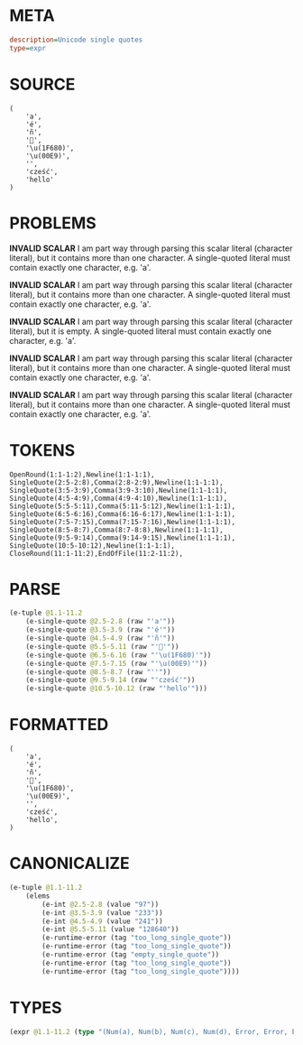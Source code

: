 # META
~~~ini
description=Unicode single quotes
type=expr
~~~
# SOURCE
~~~roc
(
    'a',
    'é',
    'ñ',
    '🚀',
    '\u(1F680)',
    '\u(00E9)',
    '',
    'cześć',
    'hello'
)
~~~
# PROBLEMS
**INVALID SCALAR**
I am part way through parsing this scalar literal (character literal), but it contains more than one character.
A single-quoted literal must contain exactly one character, e.g. 'a'.

**INVALID SCALAR**
I am part way through parsing this scalar literal (character literal), but it contains more than one character.
A single-quoted literal must contain exactly one character, e.g. 'a'.

**INVALID SCALAR**
I am part way through parsing this scalar literal (character literal), but it is empty.
A single-quoted literal must contain exactly one character, e.g. 'a'.

**INVALID SCALAR**
I am part way through parsing this scalar literal (character literal), but it contains more than one character.
A single-quoted literal must contain exactly one character, e.g. 'a'.

**INVALID SCALAR**
I am part way through parsing this scalar literal (character literal), but it contains more than one character.
A single-quoted literal must contain exactly one character, e.g. 'a'.

# TOKENS
~~~zig
OpenRound(1:1-1:2),Newline(1:1-1:1),
SingleQuote(2:5-2:8),Comma(2:8-2:9),Newline(1:1-1:1),
SingleQuote(3:5-3:9),Comma(3:9-3:10),Newline(1:1-1:1),
SingleQuote(4:5-4:9),Comma(4:9-4:10),Newline(1:1-1:1),
SingleQuote(5:5-5:11),Comma(5:11-5:12),Newline(1:1-1:1),
SingleQuote(6:5-6:16),Comma(6:16-6:17),Newline(1:1-1:1),
SingleQuote(7:5-7:15),Comma(7:15-7:16),Newline(1:1-1:1),
SingleQuote(8:5-8:7),Comma(8:7-8:8),Newline(1:1-1:1),
SingleQuote(9:5-9:14),Comma(9:14-9:15),Newline(1:1-1:1),
SingleQuote(10:5-10:12),Newline(1:1-1:1),
CloseRound(11:1-11:2),EndOfFile(11:2-11:2),
~~~
# PARSE
~~~clojure
(e-tuple @1.1-11.2
	(e-single-quote @2.5-2.8 (raw "'a'"))
	(e-single-quote @3.5-3.9 (raw "'é'"))
	(e-single-quote @4.5-4.9 (raw "'ñ'"))
	(e-single-quote @5.5-5.11 (raw "'🚀'"))
	(e-single-quote @6.5-6.16 (raw "'\u(1F680)'"))
	(e-single-quote @7.5-7.15 (raw "'\u(00E9)'"))
	(e-single-quote @8.5-8.7 (raw "''"))
	(e-single-quote @9.5-9.14 (raw "'cześć'"))
	(e-single-quote @10.5-10.12 (raw "'hello'")))
~~~
# FORMATTED
~~~roc
(
	'a',
	'é',
	'ñ',
	'🚀',
	'\u(1F680)',
	'\u(00E9)',
	'',
	'cześć',
	'hello',
)
~~~
# CANONICALIZE
~~~clojure
(e-tuple @1.1-11.2
	(elems
		(e-int @2.5-2.8 (value "97"))
		(e-int @3.5-3.9 (value "233"))
		(e-int @4.5-4.9 (value "241"))
		(e-int @5.5-5.11 (value "128640"))
		(e-runtime-error (tag "too_long_single_quote"))
		(e-runtime-error (tag "too_long_single_quote"))
		(e-runtime-error (tag "empty_single_quote"))
		(e-runtime-error (tag "too_long_single_quote"))
		(e-runtime-error (tag "too_long_single_quote"))))
~~~
# TYPES
~~~clojure
(expr @1.1-11.2 (type "(Num(a), Num(b), Num(c), Num(d), Error, Error, Error, Error, Error)"))
~~~
